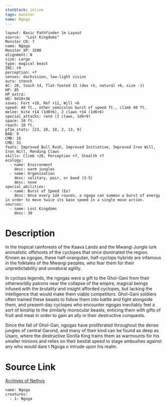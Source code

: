 ```yaml
---
statblock: inline
tags: monster
name: Ngoga
---
```

```statblock
layout: Basic Pathfinder 1e Layout
source:  "Lost Kingdoms"
Monster_CR: 7
name: Ngoga
Monster_XP: 3200
alignment: N
size: Large
type: magical beast
INI: +9
perception: +7
senses: darkvision, low-light vision
aura: stench
AC: 20, touch 14, flat-footed 15 (dex +5, natural +6, size -1)
HP: 85
HP_extra: 
HD: 9d10+36
saves: Fort +10, Ref +11, Will +6
speed: 40 ft., other_semicolon burst of speed ft., climb 40 ft.
melee: bite +14 (1d8+6), 2 claws +14 (1d6+6)
special_attacks: rend (2 claws, 1d6+9)
space: 10 ft.
reach: 10 ft.
pf1e_stats: [23, 20, 18, 2, 13, 9]
BAB: 9
CMB: 16
CMD: 31
feats: Improved Bull Rush, Improved Initiative, Improved Iron Will, Iron Will, Rending Claws
skills: Climb +20, Perception +7, Stealth +7
ecology:
  - name: Environment
    desc: warm jungles
  - name: Organisation
    desc: solitary, pair, or band (3-5)
    desc: none
special_abilities:
  - name: Burst of Speed (Ex)
    desc: Once every 1d4 rounds, a ngoga can summon a burst of energy in order to move twice its base speed in a single move action.
sources:
  - name: Lost Kingdoms
    desc: 30
```
# Description
In the tropical rainforests of the Kaava Lands and the Mwangi Jungle lurk animalistic offshoots of the cyclopes that once dominated the region. Known as ngogas, these half-orangutan, half-cyclops hybrids are infamous in the folktales of the Mwangi peoples, who fear them for their unpredictability and unnatural agility.

In cyclops legends, the ngogas were a gift to the Ghol-Gani from their otherworldly patrons near the collapse of the empire, magical beings infused with the brutality and insight afforded cyclopes, but lacking the intelligence that would make them viable competitors. Ghol-Gani soldiers often trained these beasts to follow them into battle and fight alongside them, and present-day cyclopes who encounter ngogas inevitably feel a sort of kinship to the similarly monocular beasts, enticing them with gifts of fruit and meat in order to gain an ally in their destructive conquests.

Since the fall of Ghol-Gan, ngogas have proliferated throughout the dense jungles of central Garund, and many of their kind can be found as deep as Usaro, where the destructive Gorilla King trains them as warmounts for his smaller minions and relies on their bestial speed to stage ambushes against any who would dare t Ngoga o intrude upon his realm.
# Source Link
[Archives of Nethys](https://aonprd.com/MonsterDisplay.aspx?ItemName=Ngoga)
```encounter-table
name: Ngoga
creatures:
  - 1: Ngoga
```
